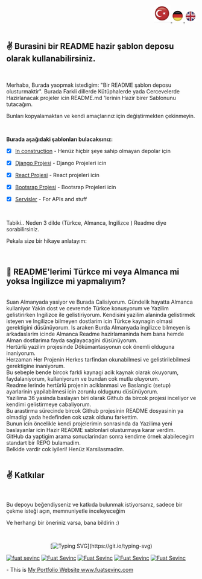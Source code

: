 <div align="right" >
  <a href="./README.md">
    <img src="./images/tr.png" alt="Türkce" width="45px" ></img>
  </a>
  <a href="./README.de.md">
    <img src="./images/de.png" alt="Deutsch" width="30px" ></img>
  </a>
  <a href="./README.en.md">
    <img src="./images/en.png" alt="English" width="30px" ></img>
  </a>
</div>
<br/>

## :v: Burasini bir README hazir şablon deposu olarak kullanabilirsiniz.




<br/>

Merhaba, Burada yaopmak istedigim: "Bir README şablon deposu olusturmaktir".
Burada Farkli dillerde Kütüphalerde yada Cercevelerde Hazirlanacak projeler icin README.md 'lerinin Hazir birer Sablonunu tutacağım.

Bunları kopyalamaktan ve kendi amaçlarınız için değiştirmekten çekinmeyin.

<br/>

**Burada aşağıdaki şablonları bulacaksınız:**

- [x] [In construction](./Constraction/README.Construction.md) - Henüz hiçbir şeye sahip olmayan depolar için <br/>

- [x] [Django Projesi](./Django/README.Django.md) - Django Projeleri icin <br/>

- [x] [React Projesi](./React/README.React.md) - React projeleri icin <br/>

- [x] [Bootsrap Projesi](./Bootsrap/README.Bootsrap.md) - Bootsrap Projeleri icin <br/>

- [x] [Servisler](./Api/README.Api.md) - For APIs and stuff<br/>


<br/>

Tabiki.. Neden 3 dilde (Türkce, Almanca, Ingilizce )  Readme diye sorabilirsiniz.

Pekala size bir hikaye anlatayım:

<br/>

## :thinking: README'lerimi Türkce mi veya Almanca mi yoksa İngilizce mi yapmalıyım?
<br/>
<div>
Suan Almanyada yasiyor ve Burada Calisiyorum. Gündelik hayatta Almanca kullaniyor Yakin dost ve cevremde Türkce konusyorum ve Yazilim gelistirirken Ingilizce ile gelistiriyorum. Kendisini yazilim alaninda gelistirmek isteyen ve Ingilizce bilmeyen dostlarim icin Türkce kaynagin olmasi gerektigini düsünüyorum. Is araken Burda Almanyada ingilizce bilmeyen is arkadaslarim icinde Almanca Readme hazirlamaninda hem bana hemde Alman dostlarima fayda saglayacagini düsünüyorum. 
<br/>
Hertürlü yazilim projesinde Dökümantasyonun cok önemli olduguna inaniyorum.
<br/>
Herzaman Her Projenin  Herkes tarfindan okunabilmesi ve gelistirilebilmesi gerektigine inaniyorum.
<br/>
Bu sebeple bende bircok farkli kaynagi acik kaynak olarak  okuyorum, faydalaniyorum, kullaniyorum ve bundan cok mutlu oluyorum.
<br/>
Readme lerinde hertürlü projenin aciklanmasi ve Baslangic (setup) ayarlarinin yapilabilmesi icin zorunlu oldugunu düsünüyorum.
<br/>
Yazilima 36 yasinda baslayan biri olarak Github da bircok projesi inceliyor ve kendimi gelistirmeye cabaliyorum. 
<br/>
Bu arastirma sürecinde bircok Github projesinin README dosyasinin ya olmadigi yada hedefinden cok uzak oldunu farkettim.
<br/>
 Bunun icin öncelikle kendi projelerimin sonrasinda da Yazilima yeni baslayanlar icin Hazir README sablonlari olusturmaya karar verdim. 
 <br/>
 GitHub da yaptigim arama sonuclarindan sonra kendime örnek alabilecegim standart bir REPO bulamadim. 
 <br/>
 Belkide vardir cok iyileri! 
 Henüz Karsilasmadim.
</div>

<br/>



## :v: Katkılar


<br/>

Bu depoyu beğendiyseniz ve katkıda bulunmak istiyorsanız, sadece bir çekme isteği açın, memnuniyetle inceleyeceğim   

Ve herhangi bir öneriniz varsa, bana bildirin :)

<br/>
<div align='center'>
 
[![Typing SVG](https://readme-typing-svg.herokuapp.com?font=Timmana&size=30&duration=6000&color=F74747&center=true&vCenter=true&lines=%F0%9F%94%97+Connect+with+me...)](https://git.io/typing-svg)
<p align="left">
  <a href="https://www.linkedin.com/in/fuat-sevin%C3%A7-6a7969217/" target="blank"><img align="center" src="https://raw.githubusercontent.com/rahuldkjain/github-profile-readme-generator/master/src/images/icons/Social/linked-in-alt.svg" alt="fuat sevinc" height="30" width="40" /></a>
<a href="https://codepen.io/fuatsevinc" target="blank"><img align="center" src="https://cdn.jsdelivr.net/npm/simple-icons@3.0.1/icons/codepen.svg" alt="Fuat Sevinc" height="30" width="40" /></a>  
  <a href="https://app.netlify.com/teams/fuatsevinc/overview" target="blank"><img align="center" src="https://cdn.jsdelivr.net/npm/simple-icons@3.0.1/icons/netlify.svg" alt="Fuat Sevinc" height="30" width="40" /></a>
<a href="https://twitter.com/FuatSevinc_" target="blank"><img align="center" src="https://cdn.jsdelivr.net/npm/simple-icons@3.0.1/icons/twitter.svg" alt="Fuat Sevinc" height="30" width="40" /></a>
<a href="https://www.instagram.com/fuatsevinc66/" target="blank"><img align="center" src="https://cdn.jsdelivr.net/npm/simple-icons@3.0.1/icons/instagram.svg" alt="Fuat Sevinc" height="30" width="40" /></a>
</p>
<p align="left">
- This is <a href="http://www.fuatsevinc.com" target="_blank">My Portfolio Website www.fuatsevinc.com</a>
</p>

</div>

